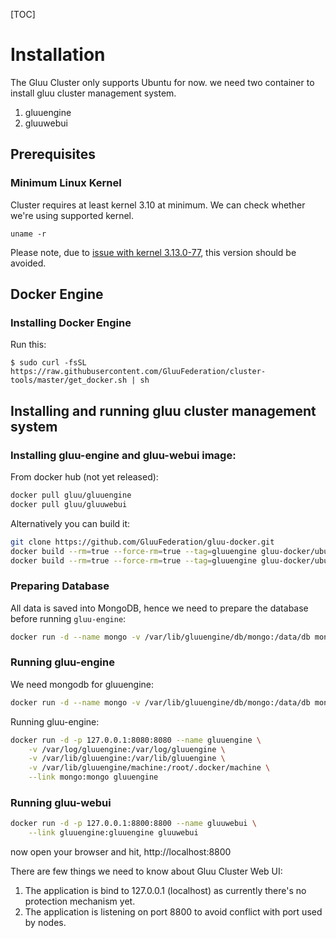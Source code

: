[TOC]

# Installation
The Gluu Cluster only supports Ubuntu for now. we need two container to install gluu cluster management system.
1. gluuengine
2. gluuwebui

## Prerequisites

### Minimum Linux Kernel

Cluster requires at least kernel 3.10 at minimum. We can check whether we're using supported kernel.

    uname -r

Please note, due to [issue with kernel 3.13.0-77](../known-issues#unsupported-kernel), this version should be avoided.

## Docker Engine

### Installing Docker Engine

Run this:

```
$ sudo curl -fsSL https://raw.githubusercontent.com/GluuFederation/cluster-tools/master/get_docker.sh | sh
```

## Installing and running gluu cluster management system

### Installing gluu-engine and gluu-webui image:

From docker hub (not yet released):

```sh
docker pull gluu/gluuengine
docker pull gluu/gluuwebui
```

Alternatively you can build it:

```sh
git clone https://github.com/GluuFederation/gluu-docker.git
docker build --rm=true --force-rm=true --tag=gluuengine gluu-docker/ubuntu/14.04/gluuengine
docker build --rm=true --force-rm=true --tag=gluuengine gluu-docker/ubuntu/14.04/gluuwebui
```

### Preparing Database

All data is saved into MongoDB, hence we need to prepare the database before running `gluu-engine`:

```sh
docker run -d --name mongo -v /var/lib/gluuengine/db/mongo:/data/db mongo
```

### Running gluu-engine

We need mongodb for gluuengine:

```sh
docker run -d --name mongo -v /var/lib/gluuengine/db/mongo:/data/db mongo
```

Running gluu-engine:

```sh
docker run -d -p 127.0.0.1:8080:8080 --name gluuengine \
    -v /var/log/gluuengine:/var/log/gluuengine \
    -v /var/lib/gluuengine:/var/lib/gluuengine \
    -v /var/lib/gluuengine/machine:/root/.docker/machine \
    --link mongo:mongo gluuengine
```

### Running gluu-webui

```sh
docker run -d -p 127.0.0.1:8800:8800 --name gluuwebui \
    --link gluuengine:gluuengine gluuwebui
```

now open your browser and hit, http://localhost:8800

There are few things we need to know about Gluu Cluster Web UI:

1. The application is bind to 127.0.0.1 (localhost) as currently there's no protection mechanism yet.
2. The application is listening on port 8800 to avoid conflict with port used by nodes.
